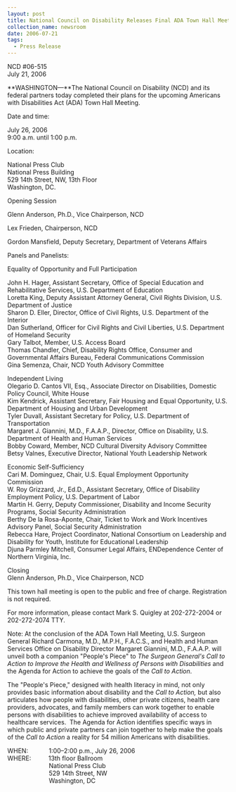 ```yaml
---
layout: post
title: National Council on Disability Releases Final ADA Town Hall Meeting Agenda
collection_name: newsroom
date: 2006-07-21
tags:
  - Press Release
---
```


NCD #06-515\
July 21, 2006

**WASHINGTON—**The National Council on Disability (NCD) and its federal partners today completed their plans for the upcoming Americans with Disabilities Act (ADA) Town Hall Meeting.

Date and time:

July 26, 2006\
9:00 a.m. until 1:00 p.m.

Location:

National Press Club\
National Press Building\
529 14th Street, NW, 13th Floor\
Washington, DC.

Opening Session

Glenn Anderson, Ph.D., Vice Chairperson, NCD

Lex Frieden, Chairperson, NCD

Gordon Mansfield, Deputy Secretary, Department of Veterans Affairs

Panels and Panelists:

Equality of Opportunity and Full Participation

John H. Hager, Assistant Secretary, Office of Special Education and Rehabilitative Services, U.S. Department of Education\
Loretta King, Deputy Assistant Attorney General, Civil Rights Division, U.S. Department of Justice\
Sharon D. Eller, Director, Office of Civil Rights, U.S. Department of the Interior\
Dan Sutherland, Officer for Civil Rights and Civil Liberties, U.S. Department of Homeland Security  \
Gary Talbot, Member, U.S. Access Board\
Thomas Chandler, Chief, Disability Rights Office, Consumer and Governmental Affairs Bureau, Federal Communications Commission\
Gina Semenza, Chair, NCD Youth Advisory Committee

Independent Living\
Olegario D. Cantos VII, Esq., Associate Director on Disabilities, Domestic Policy Council, White House\
Kim Kendrick, Assistant Secretary, Fair Housing and Equal Opportunity, U.S. Department of Housing and Urban Development  \
Tyler Duvall, Assistant Secretary for Policy, U.S. Department of Transportation \
Margaret J. Giannini, M.D., F.A.A.P., Director, Office on Disability, U.S. Department of Health and Human Services  \
Bobby Coward, Member, NCD Cultural Diversity Advisory Committee\
Betsy Valnes, Executive Director, National Youth Leadership Network

Economic Self-Sufficiency\
Cari M. Dominguez, Chair, U.S. Equal Employment Opportunity Commission  \
W. Roy Grizzard, Jr., Ed.D., Assistant Secretary, Office of Disability Employment Policy, U.S. Department of Labor  \
Martin H. Gerry, Deputy Commissioner, Disability and Income Security Programs, Social Security Administration  \
Berthy De la Rosa-Aponte, Chair, Ticket to Work and Work Incentives Advisory Panel, Social Security Administration  \
Rebecca Hare, Project Coordinator, National Consortium on Leadership and Disability for Youth, Institute for Educational Leadership      \
Djuna Parmley Mitchell, Consumer Legal Affairs, ENDependence Center of Northern Virginia, Inc.

Closing\
Glenn Anderson, Ph.D., Vice Chairperson, NCD

This town hall meeting is open to the public and free of charge. Registration is not required.

For more information, please contact Mark S. Quigley at 202-272-2004 or 202-272-2074 TTY.

Note: At the conclusion of the ADA Town Hall Meeting, U.S. Surgeon General Richard Carmona, M.D., M.P.H., F.A.C.S., and Health and Human Services Office on Disability Director Margaret Giannini, M.D., F.A.A.P. will unveil both a companion "People's Piece" to *The Surgeon General's Call to Action to Improve the Health and Wellness of Persons with Disabilities* and the Agenda for Action to achieve the goals of the *Call to Action*.

The "People's Piece," designed with health literacy in mind, not only provides basic information about disability and the *Call to Action,* but also articulates how people with disabilities, other private citizens, health care providers, advocates, and family members can work together to enable persons with disabilities to achieve improved availability of access to healthcare services.  The Agenda for Action identifies specific ways in which public and private partners can join together to help make the goals of the *Call to Action* a reality for 54 million Americans with disabilities.

WHEN:            1:00–2:00 p.m., July 26, 2006\
WHERE:          13th floor Ballroom\
                        National Press Club\
                        529 14th Street, NW\
                        Washington, DC
